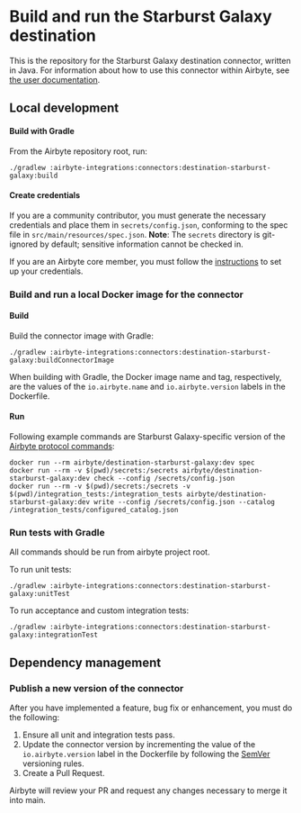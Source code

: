 # Build and run the Starburst Galaxy destination

This is the repository for the Starburst Galaxy destination connector, written in Java.
For information about how to use this connector within Airbyte, see [the user documentation](https://docs.airbyte.com/integrations/destinations/starburst-galaxy).

## Local development

#### Build with Gradle

From the Airbyte repository root, run:

```
./gradlew :airbyte-integrations:connectors:destination-starburst-galaxy:build
```

#### Create credentials

If you are a community contributor, you must generate the necessary credentials and place them in `secrets/config.json`, conforming to the spec file in `src/main/resources/spec.json`.
**Note**: The `secrets` directory is git-ignored by default; sensitive information cannot be checked in.

If you are an Airbyte core member, you must follow the [instructions](https://docs.airbyte.com/connector-development#using-credentials-in-ci) to set up your credentials.

### Build and run a local Docker image for the connector

#### Build

Build the connector image with Gradle:

```
./gradlew :airbyte-integrations:connectors:destination-starburst-galaxy:buildConnectorImage
```

When building with Gradle, the Docker image name and tag, respectively, are the values of the `io.airbyte.name` and `io.airbyte.version` labels in
the Dockerfile.

#### Run

Following example commands are Starburst Galaxy-specific version of the [Airbyte protocol commands](https://docs.airbyte.com/understanding-airbyte/airbyte-protocol):

```
docker run --rm airbyte/destination-starburst-galaxy:dev spec
docker run --rm -v $(pwd)/secrets:/secrets airbyte/destination-starburst-galaxy:dev check --config /secrets/config.json
docker run --rm -v $(pwd)/secrets:/secrets -v $(pwd)/integration_tests:/integration_tests airbyte/destination-starburst-galaxy:dev write --config /secrets/config.json --catalog /integration_tests/configured_catalog.json
```

### Run tests with Gradle

All commands should be run from airbyte project root.

To run unit tests:

```
./gradlew :airbyte-integrations:connectors:destination-starburst-galaxy:unitTest
```

To run acceptance and custom integration tests:

```
./gradlew :airbyte-integrations:connectors:destination-starburst-galaxy:integrationTest
```

## Dependency management

### Publish a new version of the connector

After you have implemented a feature, bug fix or enhancement, you must do the following:

1. Ensure all unit and integration tests pass.
2. Update the connector version by incrementing the value of the `io.airbyte.version` label in the Dockerfile by following the [SemVer](https://semver.org/) versioning rules.
3. Create a Pull Request.

Airbyte will review your PR and request any changes necessary to merge it into main.
